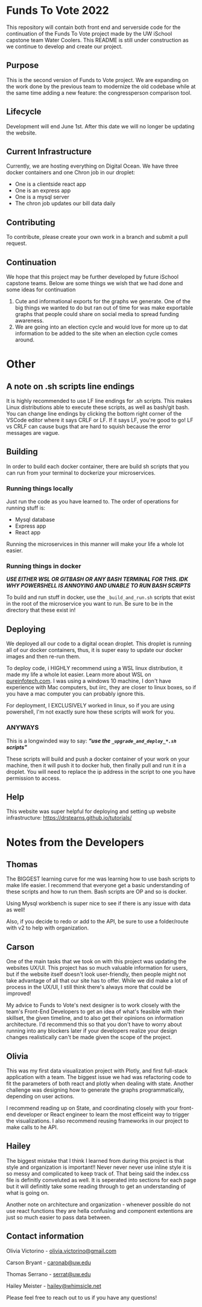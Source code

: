 # Funds To Vote 2022
This repository will contain both front end and serverside code for the continuation of the Funds To Vote project made by the UW iSchool capstone team Water Coolers. This README is still under construction as we continue to develop and create our project.

## Purpose

This is the second version of Funds to Vote project. We are expanding on the work done by the previous team to modernize the old codebase while at the same time adding a new feature: the congressperson comparison tool.

## Lifecycle

Development will end June 1st. After this date we will no longer be updating the website.

## Current Infrastructure

Currently, we are hosting everything on Digital Ocean. We have three docker containers and one Chron job in our droplet:

- One is a clientside react app
- One is an express app
- One is a mysql server
- The chron job updates our bill data daily

## Contributing
To contribute, please create your own work in a branch and submit a pull request.

## Continuation
We hope that this project may be further developed by future iSchool capstone teams. Below are some things we wish that we had done and some ideas for continuation

1. Cute and informational exports for the graphs we generate. One of the big things we wanted to do but ran out of time for was make exportable graphs that people could share on social media to spread funding awareness.
2. We are going into an election cycle and would love for more up to dat information to be added to the site when an election cycle comes around.

# Other

## A note on .sh scripts line endings
It is highly recommended to use LF line endings for .sh scripts. This makes Linux distributions able to execute these scripts, as well as bash/git bash. You can change line endings by clicking the bottom right corner of the VSCode editor where it says CRLF or LF. If it says LF, you're good to go! LF vs CRLF can cause bugs that are hard to squish because the error messages are vague.

## Building
In order to build each docker container, there are build sh scripts that you can run from your terminal to dockerize your microservices.

### Running things locally
Just run the code as you have learned to. The order of operations for running stuff is:

- Mysql database
- Express app
- React app

Running the microservices in this manner will make your life a whole lot easier. 

### Running things in docker
***USE EITHER WSL OR GITBASH OR ANY BASH TERMINAL FOR THIS. IDK WHY POWERSHELL IS ANNOYING AND UNABLE TO RUN BASH SCRIPTS*** 

To build and run stuff in docker, use the `_build_and_run.sh` scripts that exist in the root of the microservice you want to run. Be sure to be in the directory that these exist in! 


## Deploying
We deployed all our code to a digital ocean droplet. This droplet is running all of our docker containers, thus, it is super easy to update our docker images and then re-run them. 

To deploy code, i HIGHLY recommend using a WSL linux distribution, it made my life a whole lot easier. Learn more about WSL on [pureinfotech.com](https://pureinfotech.com/install-windows-subsystem-linux-2-windows-10/). I was using a windows 10 machine, I don't have experience with Mac computers, but iirc, they are closer to linux boxes, so if you have a mac computer you can probably ignore this.

For deployment, I EXCLUSIVELY worked in linux, so if you are using powershell, I'm not exactly sure how these scripts will work for you.

### ANYWAYS
This is a longwinded way to say: ***"use the `_upgrade_and_deploy_*.sh` scripts"***

These scripts will build and push a docker container of your work on your machine, then it will push it to docker hub, then finally pull and run it in a droplet. You will need to replace the ip address in the script to one you have permission to access.

## Help
This website was super helpful for deploying and setting up website infrastructure:
 https://drstearns.github.io/tutorials/

# Notes from the Developers

## Thomas

The BIGGEST learning curve for me was learning how to use bash scripts to make life easier. I recommend that everyone get a basic understanding of these scripts and how to run them. Bash scripts are OP and so is docker.

Using Mysql workbench is super nice to see if there is any issue with data as well!

Also, if you decide to redo or add to the API, be sure to use a folder/route with v2 to help with organization.

## Carson
One of the main tasks that we took on with this project was updating the websites UX/UI. This project has so much valuable information for users, but if the website itself doesn't look user-friendly, then people might not take advantage of all that our site has to offer. While we did make a lot of process in the UX/UI, I still think there's always more that could be improved!

My advice to Funds to Vote's next designer is to work closely with the team's Front-End Developers to get an idea of what's feasible with their skillset, the given timeline, and to also get their opinions on information architecture. I'd recommend this so that you don't have to worry about running into any blockers later if your developers realize your design changes realistically can't be made given the scope of the project. 

## Olivia
This was my first data visualization project with Plotly, and first full-stack application with a team. The biggest issue we had was refactoring code to fit the parameters of both react and plotly when dealing with state. Another challenge was designing how to generate the graphs programmatically, depending on user actions.

I recommend reading up on State, and coordinating closely with your front-end developer or React engineer to learn the most efficeint way to trigger the visualizations. I also recommend reusing frameworks in our project to make calls to he API.

## Hailey
The biggest mistake that I think I learned from during this project is that style and organization is important!! Never never never use inline style it is so messy and complicated to keep track of. That being said the index.css file is definitly conveluted as well. It is seperated into sections for each page but it will definitly take some reading through to get an understanding of what is going on.

Another note on architecture and organization - whenever possible do not use react functions they are hella confusing and component extentions are just so much easier to pass data between.

## Contact information
Olivia Victorino - olivia.victorino@gmail.com

Carson Bryant - caronab@uw.edu

Thomas Serrano - serrat@uw.edu

Hailey Meister - hailey@whimsicle.net

Please feel free to reach out to us if you have any questions!
